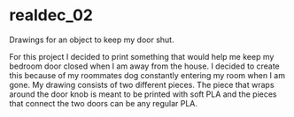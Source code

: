 realdec_02
==========

Drawings for an object to keep my door shut.

For this project I decided to print something that would help me keep my bedroom door closed when I am away from the house. I decided to create this because of my roommates dog constantly entering my room when I am gone. My drawing consists of two different pieces. The piece that wraps around the door knob is meant to be printed with soft PLA and the pieces that connect the two doors can be any regular PLA. 
